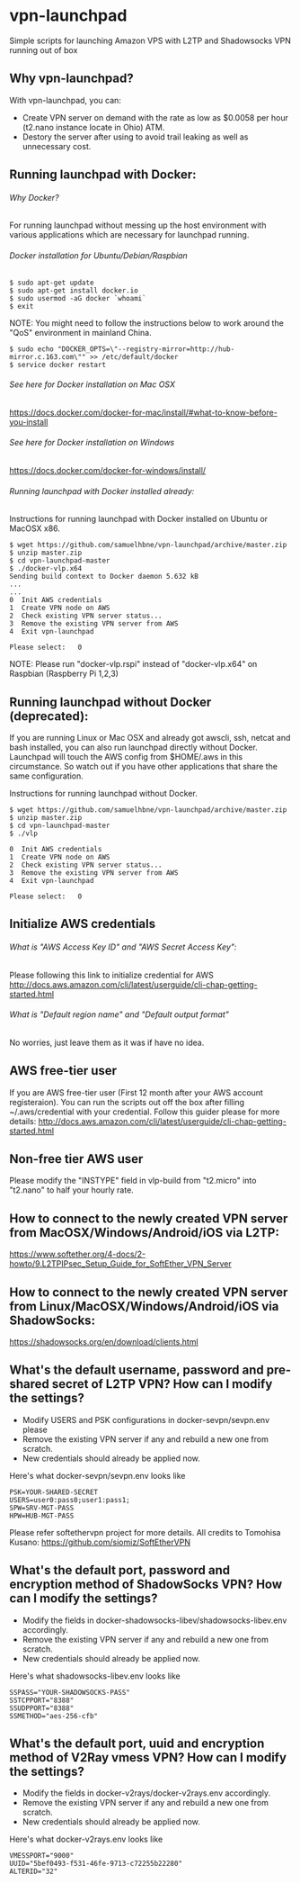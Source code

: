 # vpn-launchpad
Simple scripts for launching Amazon VPS with L2TP and Shadowsocks VPN running out of box


## Why vpn-launchpad?
With vpn-launchpad, you can:
 - Create VPN server on demand with the rate as low as $0.0058 per hour (t2.nano instance locate in Ohio) ATM.
 - Destory the server after using to avoid trail leaking as well as unnecessary cost.

## Running launchpad with Docker:
###### Why Docker?
For running launchpad without messing up the host environment with various applications which are necessary for launchpad running.
###### Docker installation for Ubuntu/Debian/Raspbian
```
$ sudo apt-get update
$ sudo apt-get install docker.io
$ sudo usermod -aG docker `whoami`
$ exit
```
NOTE: You might need to follow the instructions below to work around the "QoS" environment in mainland China.

```
$ sudo echo "DOCKER_OPTS=\"--registry-mirror=http://hub-mirror.c.163.com\"" >> /etc/default/docker
$ service docker restart
```
###### See here for Docker installation on Mac OSX
<https://docs.docker.com/docker-for-mac/install/#what-to-know-before-you-install>
###### See here for Docker installation on Windows
<https://docs.docker.com/docker-for-windows/install/>
###### Running launchpad with Docker installed already:
Instructions for running launchpad with Docker installed on Ubuntu or MacOSX x86.

```
$ wget https://github.com/samuelhbne/vpn-launchpad/archive/master.zip
$ unzip master.zip
$ cd vpn-launchpad-master
$ ./docker-vlp.x64 
Sending build context to Docker daemon 5.632 kB
...
...
0  Init AWS credentials
1  Create VPN node on AWS
2  Check existing VPN server status...
3  Remove the existing VPN server from AWS
4  Exit vpn-launchpad

Please select:	 0
```
NOTE: Please run "docker-vlp.rspi" instead of "docker-vlp.x64" on Raspbian (Raspberry Pi 1,2,3)


## Running launchpad without Docker (deprecated):
If you are running Linux or Mac OSX and already got awscli, ssh, netcat and bash installed, you can also run launchpad directly without Docker. Launchpad will touch the AWS config from $HOME/.aws in this circumstance. So watch out if you have other applications that share the same configuration.

Instructions for running launchpad without Docker.

```
$ wget https://github.com/samuelhbne/vpn-launchpad/archive/master.zip
$ unzip master.zip
$ cd vpn-launchpad-master
$ ./vlp

0  Init AWS credentials
1  Create VPN node on AWS
2  Check existing VPN server status...
3  Remove the existing VPN server from AWS
4  Exit vpn-launchpad

Please select:	 0
```


## Initialize AWS credentials
###### What is "AWS Access Key ID" and "AWS Secret Access Key":
Please following this link to initialize credential for AWS
<http://docs.aws.amazon.com/cli/latest/userguide/cli-chap-getting-started.html>
###### What is "Default region name" and "Default output format"
No worries, just leave them as it was if have no idea.


## AWS free-tier user
If you are AWS free-tier user (First 12 month after your AWS account registeraion). You can run the scripts out off the box after filling ~/.aws/credential with your credential. Follow this guider please for more details:
<http://docs.aws.amazon.com/cli/latest/userguide/cli-chap-getting-started.html>


## Non-free tier AWS user
Please modify the "INSTYPE" field in vlp-build from "t2.micro" into "t2.nano" to half your hourly rate.


## How to connect to the newly created VPN server from MacOSX/Windows/Android/iOS via L2TP:
<https://www.softether.org/4-docs/2-howto/9.L2TPIPsec_Setup_Guide_for_SoftEther_VPN_Server>


## How to connect to the newly created VPN server from Linux/MacOSX/Windows/Android/iOS via ShadowSocks:
<https://shadowsocks.org/en/download/clients.html>


## What's the default username, password and pre-shared secret of L2TP VPN? How can I modify the  settings?
 - Modify USERS and PSK configurations in docker-sevpn/sevpn.env please
 - Remove the existing VPN server if any and rebuild a new one from scratch.
 - New credentials should already be applied now.

Here's what docker-sevpn/sevpn.env looks like
```
PSK=YOUR-SHARED-SECRET
USERS=user0:pass0;user1:pass1;
SPW=SRV-MGT-PASS
HPW=HUB-MGT-PASS
```
Please refer softethervpn project for more details. All credits to Tomohisa Kusano:
<https://github.com/siomiz/SoftEtherVPN>


## What's the default port, password and encryption method of ShadowSocks VPN? How can I modify the  settings?
 - Modify the fields in docker-shadowsocks-libev/shadowsocks-libev.env accordingly.
 - Remove the existing VPN server if any and rebuild a new one from scratch.
 - New credentials should already be applied now.

Here's what shadowsocks-libev.env looks like
```
SSPASS="YOUR-SHADOWSOCKS-PASS"
SSTCPPORT="8388"
SSUDPPORT="8388"
SSMETHOD="aes-256-cfb"
```

## What's the default port, uuid and encryption method of V2Ray vmess VPN? How can I modify the  settings?
 - Modify the fields in docker-v2rays/docker-v2rays.env accordingly.
 - Remove the existing VPN server if any and rebuild a new one from scratch.
 - New credentials should already be applied now.

Here's what docker-v2rays.env looks like
```
VMESSPORT="9000"
UUID="5bef0493-f531-46fe-9713-c72255b22280"
ALTERID="32"
```
